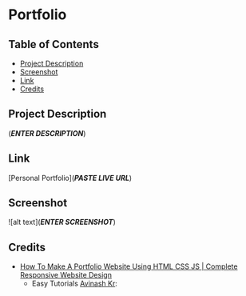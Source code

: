 # Portfolio

## Table of Contents
- [Project Description](#project-description)
- [Screenshot](#screenshot)
- [Link](#link)
- [Credits](#credits)

## Project Description
(***ENTER DESCRIPTION***)

## Link

[Personal Portfolio](***PASTE LIVE URL***)

## Screenshot

![alt text](***ENTER SCREENSHOT***)

## Credits

- [How To Make A Portfolio Website Using HTML CSS JS | Complete Responsive Website Design](https://www.youtube.com/watch?v=0YFrGy_mzjY&ab_channel=EasyTutorials)
  - Easy Tutorials [Avinash Kr](https://www.youtube.com/@EasyTutorialsVideo): 
